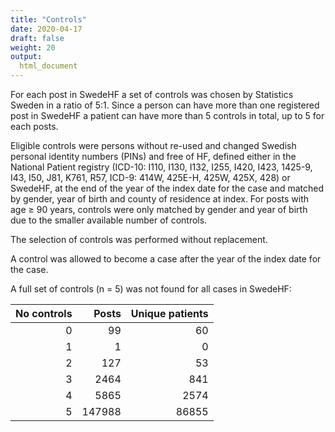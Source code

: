 ```yaml
---
title: "Controls"
date: 2020-04-17
draft: false
weight: 20
output:
  html_document
---
```






For each post in SwedeHF a set of controls was chosen by Statistics Sweden in a ratio of 5:1. Since a person can have more than one registered post in SwedeHF a patient can have more than 5 controls in total, up to 5 for each posts.

Eligible controls were persons without re-used and changed Swedish personal identity numbers (PINs) and free of HF, defined either in the National Patient registry (ICD-10: I110, I130, I132, I255, I420, I423, 1425-9, I43, I50, J81, K761, R57, ICD-9: 414W, 425E-H, 425W, 425X, 428) or SwedeHF, at the end of the year of the index date for the case and matched by gender, year of birth and county of residence at index. For posts with age ≥ 90 years, controls were only matched by gender and year of birth due to the smaller available number of controls.

The selection of controls was performed without replacement. 

A control was allowed to become a case after the year of the index date for the case. 

A full set of controls (n = 5) was not found for all cases in SwedeHF: 

<table>
 <thead>
  <tr>
   <th style="text-align:right;"> No controls </th>
   <th style="text-align:right;"> Posts </th>
   <th style="text-align:right;"> Unique patients </th>
  </tr>
 </thead>
<tbody>
  <tr>
   <td style="text-align:right;"> 0 </td>
   <td style="text-align:right;"> 99 </td>
   <td style="text-align:right;"> 60 </td>
  </tr>
  <tr>
   <td style="text-align:right;"> 1 </td>
   <td style="text-align:right;"> 1 </td>
   <td style="text-align:right;"> 0 </td>
  </tr>
  <tr>
   <td style="text-align:right;"> 2 </td>
   <td style="text-align:right;"> 127 </td>
   <td style="text-align:right;"> 53 </td>
  </tr>
  <tr>
   <td style="text-align:right;"> 3 </td>
   <td style="text-align:right;"> 2464 </td>
   <td style="text-align:right;"> 841 </td>
  </tr>
  <tr>
   <td style="text-align:right;"> 4 </td>
   <td style="text-align:right;"> 5865 </td>
   <td style="text-align:right;"> 2574 </td>
  </tr>
  <tr>
   <td style="text-align:right;"> 5 </td>
   <td style="text-align:right;"> 147988 </td>
   <td style="text-align:right;"> 86855 </td>
  </tr>
</tbody>
</table>

